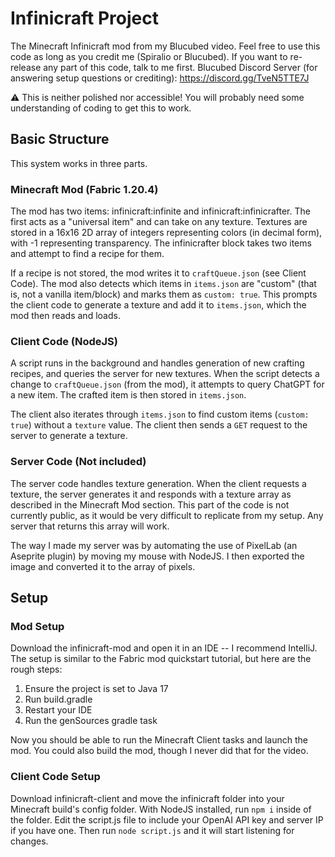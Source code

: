# Infinicraft Project
The Minecraft Infinicraft mod from my Blucubed video. Feel free to use this code as long as you credit me (Spiralio or Blucubed). If you want to re-release any part of this code, talk to me first.
Blucubed Discord Server (for answering setup questions or crediting): https://discord.gg/TveN5TTE7J

⚠️ This is neither polished nor accessible! You will probably need some understanding of coding to get this to work. 


## Basic Structure
This system works in three parts.

### Minecraft Mod (Fabric 1.20.4)
The mod has two items: infinicraft:infinite and infinicraft:infinicrafter. The first acts as a "universal item" and can take on any texture. Textures are stored in a 16x16 2D array of integers representing colors (in decimal form), with -1 representing transparency. The infinicrafter block takes two items and attempt to find a recipe for them.

If a recipe is not stored, the mod writes it to `craftQueue.json` (see Client Code). The mod also detects which items in `items.json` are "custom" (that is, not a vanilla item/block) and marks them as `custom: true`. This prompts the client code to generate a texture and add it to `items.json`, which the mod then reads and loads.

### Client Code (NodeJS)
A script runs in the background and handles generation of new crafting recipes, and queries the server for new textures. When the script detects a change to `craftQueue.json` (from the mod), it attempts to query ChatGPT for a new item. The crafted item is then stored in `items.json`.

The client also iterates through `items.json` to find custom items (`custom: true`) without a `texture` value. The client then sends a `GET` request to the server to generate a texture.

### Server Code (Not included)
The server code handles texture generation. When the client requests a texture, the server generates it and responds with a texture array as described in the Minecraft Mod section. This part of the code is not currently public, as it would be very difficult to replicate from my setup. Any server that returns this array will work.

The way I made my server was by automating the use of PixelLab (an Aseprite plugin) by moving my mouse with NodeJS. I then exported the image and converted it to the array of pixels.

## Setup

### Mod Setup
Download the infinicraft-mod and open it in an IDE -- I recommend IntelliJ. The setup is similar to the Fabric mod quickstart tutorial, but here are the rough steps:

1. Ensure the project is set to Java 17
2. Run build.gradle
3. Restart your IDE
4. Run the genSources gradle task

Now you should be able to run the Minecraft Client tasks and launch the mod. You could also build the mod, though I never did that for the video.

### Client Code Setup
Download infinicraft-client and move the infinicraft folder into your Minecraft build's config folder. With NodeJS installed, run `npm i` inside of the folder. Edit the script.js file to include your OpenAI API key and server IP if you have one. Then run `node script.js` and it will start listening for changes.
